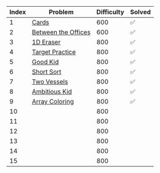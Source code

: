 | Index | Problem | Difficulty | Solved |
| --- | --- | --- | --- |
| 1 | [Cards](https://codeforces.com/problemset/problem/1220/A) | 600 | ✅ |
| 2 | [Between the Offices](https://codeforces.com/problemset/problem/867/A) | 600 | ✅ |
| 3 | [1D Eraser](https://codeforces.com/problemset/problem/1088/A) | 800 | ✅ |
| 4 | [Target Practice](https://codeforces.com/problemset/problem/1873/C) | 800 | ✅ |
| 5 | [Good Kid](https://codeforces.com/problemset/problem/1873/B) | 800 | ✅ |
| 6 | [Short Sort](https://codeforces.com/problemset/problem/1873/A) | 800 | ✅ |
| 7 | [Two Vessels](https://codeforces.com/problemset/problem/1872/A) | 800 | ✅ |
| 8 | [Ambitious Kid](https://codeforces.com/problemset/problem/1866/A) | 800 | ✅ |
| 9 | [Array Coloring](https://codeforces.com/problemset/problem/1857/A) | 800 | ✅ | "parity of a set only changes when odd is encountered" |
| 10 | []() | 800 |  |
| 11 | []() | 800 |  |
| 12 | []() | 800 |  |
| 13 | []() | 800 |  |
| 14 | []() | 800 |  |
| 15 | []() | 800 |  |

